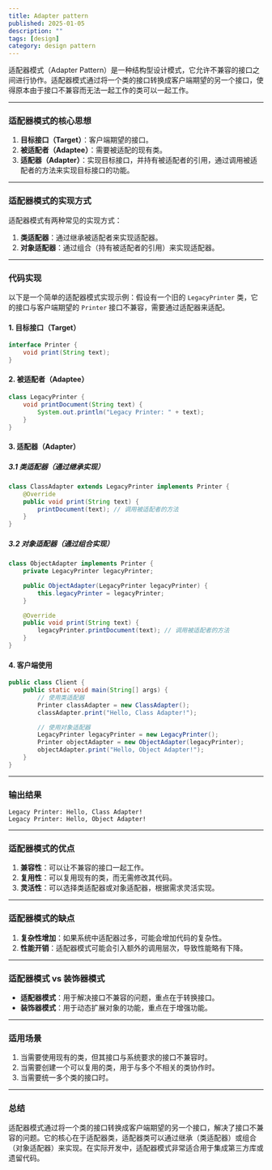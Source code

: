 ```yaml
---
title: Adapter pattern
published: 2025-01-05
description: ""
tags: [design]
category: design pattern
---
```


适配器模式（Adapter Pattern）是一种结构型设计模式，它允许不兼容的接口之间进行协作。适配器模式通过将一个类的接口转换成客户端期望的另一个接口，使得原本由于接口不兼容而无法一起工作的类可以一起工作。

---

### **适配器模式的核心思想**
1. **目标接口（Target）**：客户端期望的接口。
2. **被适配者（Adaptee）**：需要被适配的现有类。
3. **适配器（Adapter）**：实现目标接口，并持有被适配者的引用，通过调用被适配者的方法来实现目标接口的功能。

---

### **适配器模式的实现方式**
适配器模式有两种常见的实现方式：
1. **类适配器**：通过继承被适配者来实现适配器。
2. **对象适配器**：通过组合（持有被适配者的引用）来实现适配器。

---

### **代码实现**

以下是一个简单的适配器模式实现示例：假设有一个旧的 `LegacyPrinter` 类，它的接口与客户端期望的 `Printer` 接口不兼容，需要通过适配器来适配。

#### **1. 目标接口（Target）**
```java
interface Printer {
    void print(String text);
}
```

#### **2. 被适配者（Adaptee）**
```java
class LegacyPrinter {
    void printDocument(String text) {
        System.out.println("Legacy Printer: " + text);
    }
}
```

#### **3. 适配器（Adapter）**
##### **3.1 类适配器（通过继承实现）**
```java
class ClassAdapter extends LegacyPrinter implements Printer {
    @Override
    public void print(String text) {
        printDocument(text); // 调用被适配者的方法
    }
}
```

##### **3.2 对象适配器（通过组合实现）**
```java
class ObjectAdapter implements Printer {
    private LegacyPrinter legacyPrinter;

    public ObjectAdapter(LegacyPrinter legacyPrinter) {
        this.legacyPrinter = legacyPrinter;
    }

    @Override
    public void print(String text) {
        legacyPrinter.printDocument(text); // 调用被适配者的方法
    }
}
```

#### **4. 客户端使用**
```java
public class Client {
    public static void main(String[] args) {
        // 使用类适配器
        Printer classAdapter = new ClassAdapter();
        classAdapter.print("Hello, Class Adapter!");

        // 使用对象适配器
        LegacyPrinter legacyPrinter = new LegacyPrinter();
        Printer objectAdapter = new ObjectAdapter(legacyPrinter);
        objectAdapter.print("Hello, Object Adapter!");
    }
}
```

---

### **输出结果**
```
Legacy Printer: Hello, Class Adapter!
Legacy Printer: Hello, Object Adapter!
```

---

### **适配器模式的优点**
1. **兼容性**：可以让不兼容的接口一起工作。
2. **复用性**：可以复用现有的类，而无需修改其代码。
3. **灵活性**：可以选择类适配器或对象适配器，根据需求灵活实现。

---

### **适配器模式的缺点**
1. **复杂性增加**：如果系统中适配器过多，可能会增加代码的复杂性。
2. **性能开销**：适配器模式可能会引入额外的调用层次，导致性能略有下降。

---

### **适配器模式 vs 装饰器模式**
- **适配器模式**：用于解决接口不兼容的问题，重点在于转换接口。
- **装饰器模式**：用于动态扩展对象的功能，重点在于增强功能。

---

### **适用场景**
1. 当需要使用现有的类，但其接口与系统要求的接口不兼容时。
2. 当需要创建一个可以复用的类，用于与多个不相关的类协作时。
3. 当需要统一多个类的接口时。

---

### **总结**
适配器模式通过将一个类的接口转换成客户端期望的另一个接口，解决了接口不兼容的问题。它的核心在于适配器类，适配器类可以通过继承（类适配器）或组合（对象适配器）来实现。在实际开发中，适配器模式非常适合用于集成第三方库或遗留代码。

